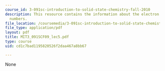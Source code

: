 ```yaml
---
course_id: 3-091sc-introduction-to-solid-state-chemistry-fall-2010
description: This resource contains the information about the electron shells & quantum
  numbers.
file_location: /coursemedia/3-091sc-introduction-to-solid-state-chemistry-fall-2010/cd1c7bad1195820526f2daa467a8bb67_MIT3_091SCF09_lec5.pdf
file_type: application/pdf
layout: pdf
title: MIT3_091SCF09_lec5.pdf
type: course
uid: cd1c7bad1195820526f2daa467a8bb67

---
```

None